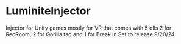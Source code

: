 # LuminiteInjector
Injector for Unity games mostly for VR that comes with 5 dlls 
2 for RecRoom, 2 for Gorilla tag and 1 for Break in
Set to release 9/20/24
